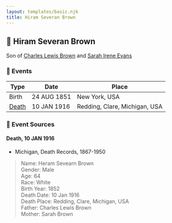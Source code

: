 ```yaml
---
layout: templates/basic.njk
title: Hiram Severan Brown
---
```

## 🔵 Hiram Severan Brown

Son of [Charles Lewis Brown](/people/7/70538697) and [Sarah Irene Evans](/people/4/47294572)

### 📆 Events

Type | Date | Place
------ | ------ | ------
Birth | 24 AUG 1851 | New York, USA
[Death](#event-1519891a-3591-4359-a7fa-aaf8fe115d2f) | 10 JAN 1916 | Redding, Clare, Michigan, USA

### 📰 Event Sources

#### <a id="event-1519891a-3591-4359-a7fa-aaf8fe115d2f"></a> Death, 10 JAN 1916
* Michigan, Death Records, 1867-1950
>   
  > Name: Heram Sevearn Brown  
  > Gender: Male  
  > Age: 64  
  > Race: White  
  > Birth Year: 1852  
  > Death Date: 10 Jan 1916  
  > Death Place: Redding, Clare, Michigan, USA  
  > Father: Charles Lewis Brown  
  > Mother: Sarah Brown

